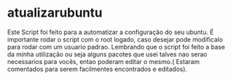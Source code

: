 # atualizarubuntu
Este Script foi feito para a automatizar a configuração do seu ubuntu.
É importante rodar o script com o root logado, caso desejar pode modificalo para rodar com um usuario padrao.
Lembrando que o script foi feito a base da minha utilização ou seja alguns pacotes que usei talves nao serao necessarios para
vocês, entao poderam editar o mesmo.( Estaram comentados para serem facilmentes encontrados e editados).
